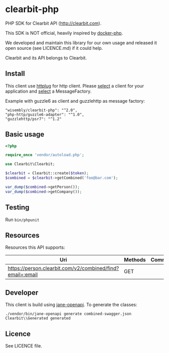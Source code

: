 # clearbit-php

PHP SDK for Clearbit API (http://clearbit.com).

This SDK is NOT official, heavily inspired by [docker-php](https://github.com/docker-php/docker-php).

We developed and maintain this library for our own usage and released it open source (see LICENCE.md) if it could help.

Clearbit and its API belongs to Clearbit.

## Install

This client use [httplug](http://httplug.io/) for http client. Please
[select](http://docs.php-http.org/en/latest/httplug/users.html) a client for
your application and [select](http://docs.php-http.org/en/latest/message/message-factory.html) a MessageFactory.

Example with guzzle6 as client and guzzlehttp as message factory:

```
"wisembly/clearbit-php": "^2.0",
"php-http/guzzle6-adapter": "^1.0",
"guzzlehttp/psr7": "^1.2"
```

## Basic usage


```php
<?php

require_once 'vendor/autoload.php';

use Clearbit\Clearbit;

$clearbit = Clearbit::create($token);
$combined = $clearbit->getCombined('foo@bar.com');

var_dump($combined->getPerson());
var_dump($combined->getCompany());
```

## Testing

Run `bin/phpunit`


## Resources

Resources this API supports:

| Uri                                                                               | Methods   | Comments          |
| ---------------------------------------------------------------------             | --------- | ---------         |
| https://person.clearbit.com/v2/combined/find?email=:email                              | GET       |                   |
## Developer

This client is build using [jane-openapi](https://github.com/jolicode/jane-openapi).
To generate the classes:

```
./vendor/bin/jane-openapi generate combined-swagger.json Clearbit\\Generated generated
```

## Licence

See LICENCE file.

